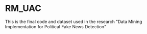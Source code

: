 # RM_UAC
This is the final code and dataset used in the research "Data Mining Implementation for Political Fake News Detection"
